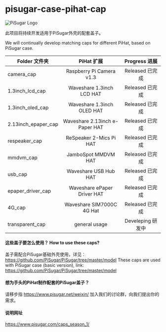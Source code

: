 # pisugar-case-pihat-cap

![PiSugar Logo](https://raw.githubusercontent.com/JdaieLin/PiSugar/master/logo.jpg)

此项目将持续开发适用于PiSugar外壳的配套盖子。

We will continually develop matching caps for different PiHat, based on PiSugar case.


| Folder 文件夹 | PiHat 扩展 | Progress 进展 | 
| - | :-: | :-: | 
| camera_cap | Raspberry Pi Camera v1.3 | Released 已完成 | 
| 1.3inch_lcd_cap | Waveshare 1.3inch LCD HAT | Released 已完成 |
| 1.3inch_oled_cap | Waveshare 1.3inch OLED HAT | Released 已完成 |
| 2.13inch_epaper_cap | Waveshare 2.13inch e-Paper HAT | Released 已完成 |
| respeaker_cap | ReSpeaker 2-Mics Pi HAT | Released 已完成 | 
| mmdvm_cap | JamboSpot MMDVM HAT | Released 已完成 | 
| usb_cap | Waveshare USB Hub HAT | Released 已完成 | 
| epaper_driver_cap | Waveshare ePaper Driver HAT | Released 已完成 | 
| 4G_cap | Waveshare SIM7000C 4G Hat | Released 已完成 | 
| transparent_cap | general usage | Develeping 研发中 | 


#### 这些盖子要怎么使用？ How to use these caps?

盖子需配合PiSugar基础外壳使用，详见：https://github.com/PiSugar/PiSugar/tree/master/model
These caps are used with PiSugar case (basic version), link: https://github.com/PiSugar/PiSugar/tree/master/model


#### 想为手头的PiHat制作配套的PiSugar盖子？

请移步指  https://www.pisugar.net/weixin/ 加入我们的讨论群，向我们提出你的需求。


#### 说明网址

https://www.pisugar.com/caps_season_1/
